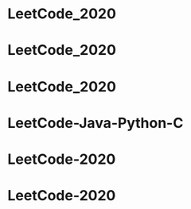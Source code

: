 # LeetCode_2020
# LeetCode_2020
# LeetCode_2020
# LeetCode-Java-Python-C
# LeetCode-2020
# LeetCode-2020
